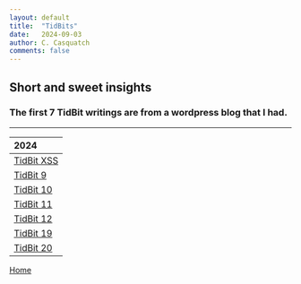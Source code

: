 ```yaml
---
layout: default
title:  "TidBits"
date:   2024-09-03
author: C. Casquatch
comments: false
---
```


## Short and sweet insights
### The first 7 TidBit writings are from a wordpress blog that I had.

***


| 2024              |
|:------------------|
| [TidBit XSS](_posts/TidBits/2024-09-03-TidBit-XSS.markdown) |
| [TidBit 9](_posts/TidBits/2024-09-03-TidBit-9.markdown) |
| [TidBit 10](_posts/TidBits/2024-09-03-TidBit-10.markdown) |
| [TidBit 11](_posts/TidBits/2024-09-03-TidBit-11.markdown) |
| [TidBit 12](_posts/TidBits/2024-09-03-TidBit-12.markdown) |
| [TidBit 19](_posts/TidBits/2024-09-03-TidBit-19.markdown) |
| [TidBit 20](_posts/TidBits/2024-09-03-TidBit-20.markdown) |


[Home](./index.md)

